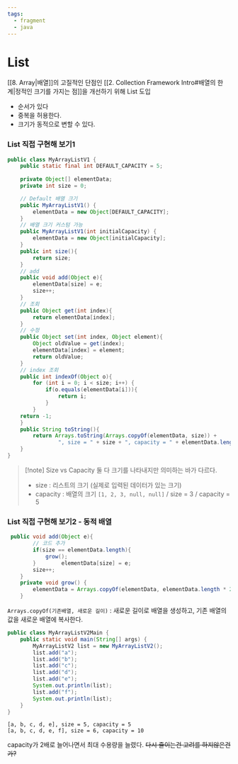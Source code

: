 ```yaml
---
tags:
  - fragment
  - java
---
```

# List
[[8. Array|배열]]의 고질적인 단점인 [[2. Collection Framework Intro#배열의 한계|정적인 크기를 가지는 점]]을 개선하기 위해 List 도입
- 순서가 있다
- 중복을 허용한다.
- 크기가 동적으로 변할 수 있다.
### List 직접 구현해 보기1
```java
public class MyArrayListV1 {  
    public static final int DEFAULT_CAPACITY = 5;  
  
    private Object[] elementData;  
    private int size = 0;  

	// Default 배열 크기
    public MyArrayListV1() {  
        elementData = new Object[DEFAULT_CAPACITY];  
    }  
    // 배열 크기 커스텀 가능
    public MyArrayListV1(int initialCapacity) {  
        elementData = new Object[initialCapacity];  
    }
    public int size(){  
        return size;  
    }  
    // add
    public void add(Object e){  
        elementData[size] = e;  
        size++;  
    }  
    // 조회
    public Object get(int index){  
        return elementData[index];  
    }  
    // 수정
    public Object set(int index, Object element){  
        Object oldValue = get(index);  
        elementData[index] = element;  
        return oldValue;  
    }
    // index 조회    
    public int indexOf(Object o){  
        for (int i = 0; i < size; i++) {  
            if(o.equals(elementData[i])){  
                return i;  
            }        
        }        
    return -1;  
    }  
    public String toString(){  
        return Arrays.toString(Arrays.copyOf(elementData, size)) +  
                ", size = " + size + ", capacity = " + elementData.length;  
    }
}
```

> [!note] Size vs Capacity
> 둘 다 크기를 나타내지만 의미하는 바가 다르다.
> - size : 리스트의 크기 (실제로 입력된 데이터가 있는 크기)
> - capacity : 배열의 크기
> `[1, 2, 3, null, null]` / size = 3 / capacity = 5

### List 직접 구현해 보기2 - 동적 배열
```java
 public void add(Object e){  
        // 코드 추가  
        if(size == elementData.length){  
            grow();  
        }        elementData[size] = e;  
        size++;  
    }  
    private void grow() {
        elementData = Arrays.copyOf(elementData, elementData.length * 2);  
    }
```
`Arrays.copyOf(기존배열, 새로운 길이)` : 새로운 길이로 배열을 생성하고, 기존 배열의 값을 새로운 배열에 복사한다.

```java
public class MyArrayListV2Main {  
    public static void main(String[] args) {  
        MyArrayListV2 list = new MyArrayListV2();  
        list.add("a");  
        list.add("b");  
        list.add("c");  
        list.add("d");  
        list.add("e"); 
        System.out.println(list); 
        list.add("f");  
        System.out.println(list);  
    }
}
```

```
[a, b, c, d, e], size = 5, capacity = 5
[a, b, c, d, e, f], size = 6, capacity = 10
```
capacity가 2배로 늘어나면서 최대 수용량을 늘렸다.
~~다시 줄이는건 고려를 하지않은건가?~~

